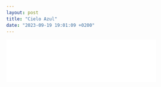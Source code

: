 ```yaml
---
layout: post
title: "Cielo Azul"
date: "2023-09-19 19:01:09 +0200"
---
```


<img src="/img/tickets.svg" alt="Invitaciones" title="Invitaciones para Bluesky, si no puedes ver la imagen escríbeme y te la envío" style="max-width: 400px;"/>
